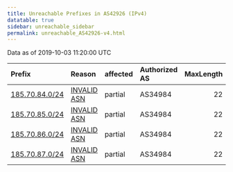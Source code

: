 ```yaml
---
title: Unreachable Prefixes in AS42926 (IPv4)
datatable: true
sidebar: unreachable_sidebar
permalink: unreachable_AS42926-v4.html
---
```


Data as of 2019-10-03 11:20:00 UTC


<div class="datatable-begin"></div>

| Prefix                                                 | Reason                                                                                                | affected   | Authorized AS   |   MaxLength | Anchor                                         |   unreachable /24s |
|:-------------------------------------------------------|:------------------------------------------------------------------------------------------------------|:-----------|:----------------|------------:|:-----------------------------------------------|-------------------:|
| [185.70.84.0/24](https://stat.ripe.net/185.70.84.0/24) | [INVALID ASN](https://rpki-validator.ripe.net/announcement-preview?asn=AS42926&prefix=185.70.84.0/24) | partial    | AS34984         |          22 | [RIPE](unreachable_RIPE_NCC_RPKI_Root-v4.html) |                  1 |
| [185.70.85.0/24](https://stat.ripe.net/185.70.85.0/24) | [INVALID ASN](https://rpki-validator.ripe.net/announcement-preview?asn=AS42926&prefix=185.70.85.0/24) | partial    | AS34984         |          22 | [RIPE](unreachable_RIPE_NCC_RPKI_Root-v4.html) |                  1 |
| [185.70.86.0/24](https://stat.ripe.net/185.70.86.0/24) | [INVALID ASN](https://rpki-validator.ripe.net/announcement-preview?asn=AS42926&prefix=185.70.86.0/24) | partial    | AS34984         |          22 | [RIPE](unreachable_RIPE_NCC_RPKI_Root-v4.html) |                  1 |
| [185.70.87.0/24](https://stat.ripe.net/185.70.87.0/24) | [INVALID ASN](https://rpki-validator.ripe.net/announcement-preview?asn=AS42926&prefix=185.70.87.0/24) | partial    | AS34984         |          22 | [RIPE](unreachable_RIPE_NCC_RPKI_Root-v4.html) |                  1 |

<div class="datatable-end"></div>